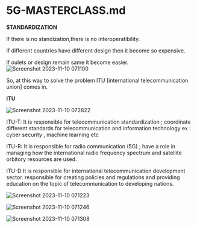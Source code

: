 # 5G-MASTERCLASS.md

**STANDARDIZATION**

If there is no standization,there is no interoperatibility.

If different countries have different design then it become so expensive. 

If oulets or design remain same it become easier. 
![Screenshot 2023-11-10 071100](https://github.com/Riyatomar14/5G-MASTERCLASS.md/assets/143107173/2d71c289-6462-458f-a655-1203b937a802)

So, at this way to solve the problem ITU [international telecommunication union] comes in.

**ITU**

![Screenshot 2023-11-10 072822](https://github.com/Riyatomar14/5G-MASTERCLASS.md/assets/143107173/422ebff7-d480-4a6c-b1be-59821818becd)

ITU-T: It is responsible for telecommunication standardization ; coordinate different standards for telecommunication and information technology ex : cyber security , machine learning etc

ITU-R: It is responsible for radio communication (5G) ; have a role in managing how the international radio frequency spectrum and satellite orbitory resources are used.

ITU-D:It is responsible for international telecommunication development sector. responsible for creating policies and regulations and providing education on the topic of telecommunication to developing nations.

![Screenshot 2023-11-10 071223](https://github.com/Riyatomar14/5G-MASTERCLASS.md/assets/143107173/32139e5f-9582-4a7b-94d2-60c85263f431)

![Screenshot 2023-11-10 071246](https://github.com/Riyatomar14/5G-MASTERCLASS.md/assets/143107173/8fe07ef2-b191-4fa3-b4bc-e987ea92c2a1)

![Screenshot 2023-11-10 071308](https://github.com/Riyatomar14/5G-MASTERCLASS.md/assets/143107173/7e58907a-f9d6-4cf4-8b10-1d583c37bfbf)





